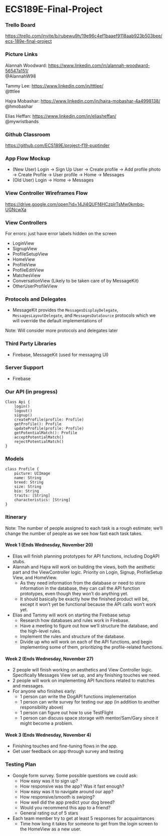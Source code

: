 # ECS189E-Final-Project

### Trello Board
https://trello.com/invite/b/rubewu9h/19e96c4ef1baaef9118aab923b503bee/ecs-189e-final-project

### Picture Links
Alannah Woodward: https://www.linkedin.com/in/alannah-woodward-56547a151/  
@AlannahW98

Tammy Lee: https://www.linkedin.com/in/tttlee/  
@tttlee  

Hajra Mobashar: https://www.linkedin.com/in/hajra-mobashar-4a4998138/  
@hmobashar

Elias Heffan: https://www.linkedin.com/in/eliasheffan/  
@mywristbands  
### Github Classroom
https://github.com/ECS189E/project-f19-puptinder
### App Flow Mockup
- (New User) Login -> Sign Up User -> Create profile -> Add profile photo -> Create Profile -> User profile -> Home -> Messages
- (Old User) Login -> Home -> Messages

### View Controller Wireframes Flow
https://drive.google.com/open?id=14Jl4QUFf4HCzplrTsMw0kmbq-UGNcwXa

### View Controllers
For errors: just have error labels hidden on the screen
- LoginView
- SignupView
- ProfileSetupView
- HomeView
- ProfileView
- ProfileEditView
- MatchesView 
- ConversationView (Likely to be taken care of by MessageKit)
- OtherUserProfileView

### Protocols and Delegates
- MessageKit provides the `MessagesDisplayDelegate`, `MessagesLayoutDelegate`, and `MessagesDataSource` protocols which we will override the default implementations of 

Note: Will consider more protocols and delegates later
### Third Party Libraries
- Firebase, MessageKit (used for messaging UI)
### Server Support
- Firebase
### Our API (in progress)
```
Class Api {
    login()
    logout()
    signup()
    createProfile(profile: Profile)
    getProfile(): Profile
    updateProfile(profile: Profile)
    getPotentialMatch(): Profile
    acceptPotentialMatch()
    rejectPotentialMatch()
}
```
### Models
```
class Profile {
    picture: UIImage
    name: String
    breed: String
    size: String
    bio: String
    traits: [String]
    characteristics: [String]
}
```
### Itinerary
Note: The  number of people assigned to each task is a rough estimate; we’ll change the number of people as we see how fast each task takes.

#### Week 1 (Ends Wednesday, November 20)
- Elias will finish planning prototypes for API functions, including DogAPI stubs.
- Alannah and Hajra will work on building the views, both the aesthetic part and the ViewController logic. Priority on Login, Signup, ProfileSetup View, and HomeView.
  - As they need information from the database or need to store information in the database, they can call the API function prototypes, even though they won’t do anything yet.
  - It should basically be exactly how the finished product will be, except it won’t yet be functional because the API calls won’t work yet.
- Elias and Tammy will work on starting the Firebase setup
  - Research how databases and rules work in Firebase.
  - Have a meeting to figure out how we’ll structure the database, and the high-level rules.
  - Implement the rules and structure of the database.
  - Divide up who will work on each of the API functions, and begin implementing some of them, prioritizing the profile-related functions.
#### Week 2 (Ends Wednesday, November 27)
- 2 people will finish working on aesthetics and View Controller logic.
Specifically Messages View set up, and any finishing touches we need.
- 2 people will work on implementing API functions related to matches and messages.
- For anyone who finishes early:
  - 1 person can write the DogAPI functions implementation
  - 1 person can write survey for testing our app (in addition to another responsibility above) 
  - 1 person can figure out how to use TestFlight
  - 1 person can discuss space storage with mentor/Sam/Gary since it might become a problem.
#### Week 3 (Ends Wednesday, November 4) 
- Finishing touches and fine-tuning flows in the app.
- Get user feedback on app through survey and testing
### Testing Plan
- Google form survey. Some possible questions we could ask:
  - How easy was it to sign up?
  - How responsive was the app? Was it fast enough?
  - How easy was it to navigate around our app?
  - How responsive/smooth is swiping?
  - How well did the app predict your dog breed?
  - Would you recommend this app to a friend?
  - General rating out of 5 stars
- Each team member try to get at least 5 responses for acquaintances
  - Time how long it takes for someone to get from the login screen to the HomeView as a new user.
